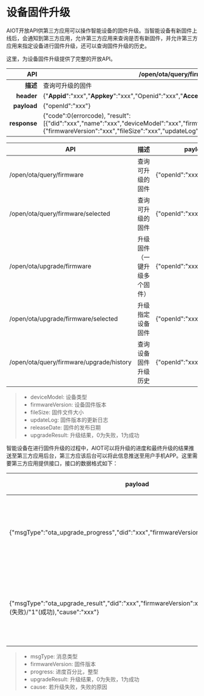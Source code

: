 # 设备固件升级

AIOT开放API供第三方应用可以操作智能设备的固件升级。当智能设备有新固件上线后，会通知到第三方应用，允许第三方应用来查询是否有新固件，并允许第三方应用来指定设备进行固件升级，还可以查询固件升级的历史。

这里，为设备固件升级提供了完整的开放API。

| **API** | /open/ota/query/firmware |
| --: | -- |
| **描述** | 查询可升级的固件 |
| **header** | {"**Appid**":"xxx","**Appkey**":"xxx","Openid":"xxx","**Access-Token**":"xxx"} |
| **payload** | {"openId":"xxx"} |
| **response** | {"code":0(errorcode), "result":[{"did":"xxx","name":"xxx","deviceModel":"xxx","firmwareVersion":"xxx","upgradeFirmware":{"firmwareVersion":"xxx","fileSize":"xxx","updateLog":"xxx","releaseDate":"xxx"}}]} |


| API | 描述 | payload | header | response |
| -- | -- | -- | -- | -- |
| /open/ota/query/firmware | 查询可升级的固件 | {"openId":"xxx"} | {"Appid":"xxx","Appkey":"xxx","Openid":"xxx","Access-Token":"xxx"} | {"code":0(errorcode), "result":[{"did":"xxx","name":"xxx","deviceModel":"xxx","firmwareVersion":"xxx","upgradeFirmware":{"firmwareVersion":"xxx","fileSize":"xxx","updateLog":"xxx","releaseDate":"xxx"}}]} |
| /open/ota/query/firmware/selected | 查询可升级的固件 | {"openId":"xxx","did":"xxx"} | {"code":0(errorcode), "result":{"did":"xxx","name":"xxx","deviceModel":"xxx","firmwareVersion":"xxx","upgradeFirmware":{"firmwareVersion":"xxx","fileSize":"xxx","updateLog":"xxx","releaseDate":"xxx"}}} |
| /open/ota/upgrade/firmware | 升级固件（一键升级多个固件） | {"openId":"xxx"} | {"code":0(errorcode), "result":"xxx"} |
| /open/ota/upgrade/firmware/selected | 升级指定设备固件 | {"openId":"xxx","did":"xxx"} | {"code":0(errorcode), "result":"xxx"} |
| /open/ota/query/firmware/upgrade/history | 查询设备固件升级历史 | {"openId":"xxx","did":"xxx"} | {"code":0(errorcode), "result":[{"firmwareVersion":"xxx","deviceModel":"xxx","upgradeDate":"xxx","updateLog":"xxx","upgradeResult":0(失败)/1(成功),"cause":"xxx","upgradeTimeStamp":xxx}]} |

> - deviceModel: 设备类型
> - firmwareVersion: 设备固件版本
> - fileSize: 固件文件大小
> - updateLog: 固件版本的更新日志
> - releaseDate: 固件的发布日期
> - upgradeResult: 升级结果，0为失败，1为成功

智能设备在进行固件升级的过程中，AIOT可以将升级的进度和最终升级的结果推送至第三方应用后台，第三方应该后台可以将此信息推送至用户手机APP。这里需要第三方应用提供接口，接口的数据格式如下：

| payload | header | 描述 |
| -- | -- | -- |
| {"msgType":"ota_upgrade_progress","did":"xxx","firmwareVersion":xxx,"progress":xx} | {"Appid":"xxx","Appkey":"xxx"} | 推送固件升级进度 |
| {"msgType":"ota_upgrade_result","did":"xxx","firmwareVersion":xxx,"upgradeResult":"0"(失败)/"1"(成功),"cause":"xxx"} | {"Appid":"xxx","Appkey":"xxx"} | 推送固件升级结果 |

> - msgType: 消息类型
> - firmwareVersion: 固件版本
> - progress: 进度百分比，整型
> - upgradeResult: 升级结果，0为失败，1为成功
> - cause: 若升级失败，失败的原因

